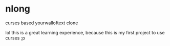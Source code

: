 # nlong
curses based yourwalloftext clone

lol this is a great learning experience, because this is my first project to use
curses ;p


